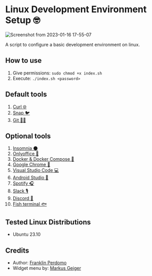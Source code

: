 # Linux Development Environment Setup 🤓
![Screenshot from 2023-01-16 17-55-07](https://user-images.githubusercontent.com/92344582/212771353-1b9c9188-861d-4209-811c-1b40e3a7ccc4.png)

A script to configure a basic development environment on linux.

## How to use
1. Give permissions: `sudo chmod +x index.sh`  
2. Execute: `./index.sh <password>`

## Default tools
1. [Curl 🌐](https://curl.se/)
2. [Snap 🐦](https://snapcraft.io/docs/installing-snap-on-ubuntu)
3. [Git 👨‍💻](https://git-scm.com/)

## Optional tools
1. [Insomnia 🌑](https://insomnia.rest/download)
2. [Onlyoffice 📃](https://www.onlyoffice.com/)
3. [Docker & Docker Compose 🐳](https://www.docker.com/)
4. [Google Chrome 🔎](https://www.google.com/intl/es/chrome/?brand=YTUH&gclid=Cj0KCQjw_7KXBhCoARIsAPdPTfgwWCrhGi51XzOTteYA2WEGwQKSe44Qd1Xd0TwE4EKAQ7ZmZ1WUiZ4aAmx_EALw_wcB&gclsrc=aw.ds)
5. [Visual Studio Code 💻](https://code.visualstudio.com/)
6. [Android Studio 📱](https://developer.android.com/studio?hl=es-419&gclid=Cj0KCQjw_7KXBhCoARIsAPdPTfjn_-ZwRMmDmv-MpvEYjZ5YkOECYQuR2JBV-MRVr0QPKTkLzxffGLEaAoUeEALw_wcB&gclsrc=aw.ds)
7. [Spotify 🎧](https://www.spotify.com/)
8. [Slack 🎙](https://slack.com/)
9. [Discord 💬](https://discord.com/)
10. [Fish terminal 🐟](https://fishshell.com/)

## Tested Linux Distributions
- Ubuntu 23.10

## Credits
- Author: [Franklin Perdomo](https://github.com/perdomofranklindev)
- Widget menu by: [Markus Geiger](https://github.com/blurayne)
